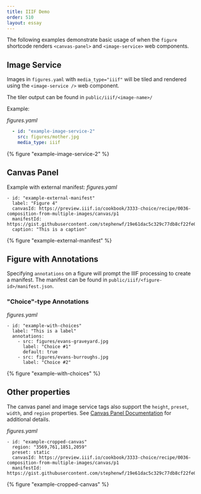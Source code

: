 ```yaml
---
title: IIIF Demo
order: 510
layout: essay
---
```


The following examples demonstrate basic usage of when the `figure` shortcode renders `<canvas-panel>` and `<image-service>` web components.

## Image Service
Images in `figures.yaml` with `media_type="iiif"` will be tiled and rendered using the `<image-service />` web component.

The tiler output can be found in `public/iiif/<image-name>/`

Example:

_figures.yaml_
```yaml
  - id: "example-image-service-2"
    src: figures/mother.jpg
    media_type: iiif
```

{% figure "example-image-service-2" %}

## Canvas Panel

Example with external manifest:
_figures.yaml_
```
- id: "example-external-manifest"
  label: "Figure 4"
  canvasId: https://preview.iiif.io/cookbook/3333-choice/recipe/0036-composition-from-multiple-images/canvas/p1
  manifestId: https://gist.githubusercontent.com/stephenwf/19e61dac5c329c77db8cf22fe0366dad/raw/04971529e364063ac88de722db786c97e2df0e6b/manifest.json
  caption: "This is a caption"
```

{% figure "example-external-manifest" %}

## Figure with Annotations
Specifying `annotations` on a figure will prompt the IIIF processing to create a manifest. The manifest can be found in `public/iiif/<figure-id>/manifest.json`.

### "Choice"-type Annotations

_figures.yaml_
```
- id: "example-with-choices"
  label: "This is a label"
  annotations:
    - src: figures/evans-graveyard.jpg
      label: "Choice #1"
      default: true
    - src: figures/evans-burroughs.jpg
      label: "Choice #2"
```

{% figure "example-with-choices" %}


## Other properties
The canvas panel and image service tags also support the `height`, `preset`, `width`, and `region` properties. See [Canvas Panel Documentation](https://iiif-canvas-panel.netlify.app/docs/examples/responsive-image) for additional details.

_figures.yaml_
```
- id: "example-cropped-canvas"
  region: "3569,761,1851,2059"
  preset: static
  canvasId: https://preview.iiif.io/cookbook/3333-choice/recipe/0036-composition-from-multiple-images/canvas/p1
  manifestId: https://gist.githubusercontent.com/stephenwf/19e61dac5c329c77db8cf22fe0366dad/raw/04971529e364063ac88de722db786c97e2df0e6b/manifest.json
```

{% figure "example-cropped-canvas" %}
